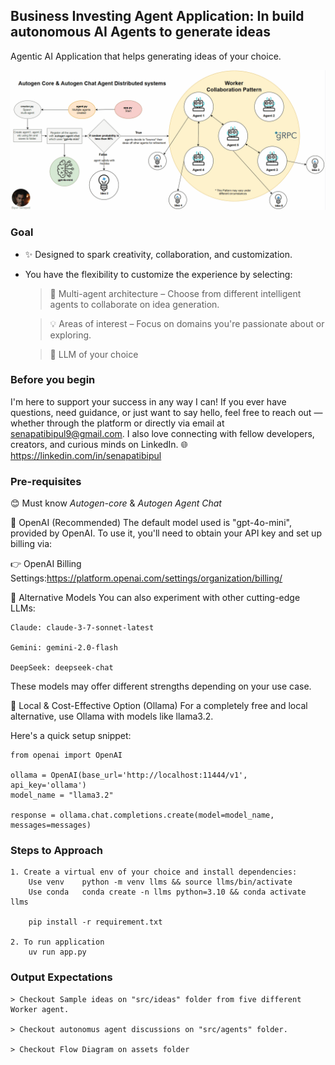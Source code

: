 ## Business Investing Agent Application: In build autonomous AI Agents to generate ideas
Agentic AI Application that helps generating ideas of your choice.

![Autonomous Agent](assests/Agentic-AI.gif)

### Goal
- ✨ Designed to spark creativity, collaboration, and customization.
- You have the flexibility to customize the experience by selecting:
    > 🤖 Multi-agent architecture – Choose from different intelligent agents to collaborate on idea generation.

    > 💡 Areas of interest – Focus on domains you're passionate about or exploring.
    
    > 🧠 LLM of your choice

### Before you begin

I'm here to support your success in any way I can! If you ever have questions, need guidance, or just want to say hello, feel free to reach out — whether through the platform or directly via email at senapatibipul9@gmail.com.
I also love connecting with fellow developers, creators, and curious minds on LinkedIn.
🌐 https://linkedin.com/in/senapatibipul 

### Pre-requisites
😊 Must know *Autogen-core* & *Autogen Agent Chat*

🔑 OpenAI (Recommended)
The default model used is "gpt-4o-mini", provided by OpenAI.
To use it, you'll need to obtain your API key and set up billing via:

👉 OpenAI Billing Settings:https://platform.openai.com/settings/organization/billing/

🧠 Alternative Models
You can also experiment with other cutting-edge LLMs:

    Claude: claude-3-7-sonnet-latest

    Gemini: gemini-2.0-flash

    DeepSeek: deepseek-chat

These models may offer different strengths depending on your use case.

💸 Local & Cost-Effective Option (Ollama)
For a completely free and local alternative, use Ollama with models like llama3.2.

Here's a quick setup snippet:
```
from openai import OpenAI

ollama = OpenAI(base_url='http://localhost:11444/v1', api_key='ollama')
model_name = "llama3.2"

response = ollama.chat.completions.create(model=model_name, messages=messages)
```

### Steps to Approach
    1. Create a virtual env of your choice and install dependencies:
        Use venv	python -m venv llms && source llms/bin/activate
        Use conda	conda create -n llms python=3.10 && conda activate llms

        pip install -r requirement.txt

    2. To run application 
        uv run app.py

### Output Expectations
```
> Checkout Sample ideas on "src/ideas" folder from five different Worker agent.

> Checkout autonomus agent discussions on "src/agents" folder.

> Checkout Flow Diagram on assets folder
```
